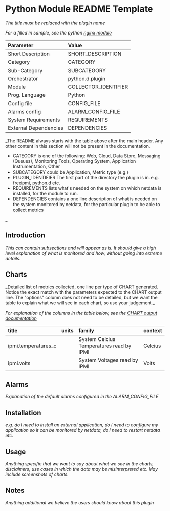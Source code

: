 # Python Module README Template

_The title must be replaced with the plugin name_

_For a filled in sample, see the python [nginx module](nginx/README.md)_

Parameter | Value |
:---------|:------|
Short Description | SHORT_DESCRIPTION |
Category | CATEGORY |
Sub-Category | SUBCATEGORY | 
Orchestrator | python.d.plugin |
Module | COLLECTOR_IDENTIFIER |
Prog. Language | Python | 
Config file | CONFIG_FILE |
Alarms config | ALARM_CONFIG_FILE |
System Requirements | REQUIREMENTS |
External Dependencies |  DEPENDENCIES |

_The README always starts with the table above after the main header. Any other content in this section will not be present in the documentation.
- CATEGORY is one of the following: Web, Cloud, Data Store, Messaging (Queues), Monitoring Tools, Operating System, Application Instrumentation, Other
- SUBCATEGORY could be Application, Metric type (e.g.) 
- PLUGIN_IDENTIFIER The first part of the directory the plugin is in. e.g. freeipmi, python.d etc.
- REQUIREMENTS lists what's needed on the system on which netdata is installed, for the module to run. 
- DEPENDENCIES contains a one line description of what is needed on the system monitored by netdata, for the particular plugin to be able to collect metrics

_

## Introduction

_This can contain subsections and will appear as is. It should give a high level explanation of what is monitored and how, without going into extreme details._

## Charts

_Detailed list of metrics collected, one line per type of CHART generated. Notice the exact match with the parameters expected to the CHART output line. The "options" column does not need to be detailed, but we want the table to explain what we will see in each chart, so use your judgement _

_For explanation of the columns in the table below, see the [CHART output documentation](../plugins.d/#CHART)_

title | units | family | context |
:-----|:------|:-------|:--------|
ipmi.temperatures_c | | System Celcius Temperatures read by IPMI | Celcius | temperatures | ipmi.temperatures_c |
ipmi.volts | | System Voltages read by IPMI | Volts | voltages | ipmi.voltages |

## Alarms

_Explanation of the default alarms configured in the ALARM_CONFIG_FILE_

## Installation

_e.g. do I need to install an external application, do I need to configure my application so it can be monitored by netdata, do I need to restart netdata etc._

## Usage

_Anything specific that we want to say about what we see in the charts, disclaimers, use cases in which the data may be misinterpreted etc. May include screenshots of charts._

## Notes

_Anything additional we believe the users should know about this plugin_
